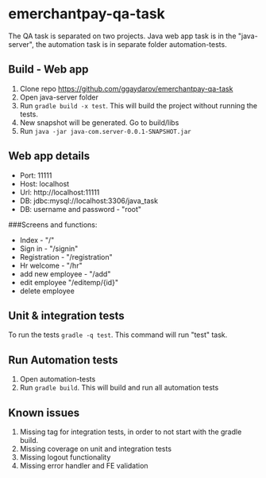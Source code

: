 # emerchantpay-qa-task

The QA task is separated on two projects. Java web app task is in the "java-server",
 the automation task is in separate folder automation-tests.

## Build - Web app
1. Clone repo https://github.com/ggaydarov/emerchantpay-qa-task
2. Open java-server folder
3. Run `gradle build -x test`. This will build the project without running the tests.
4. New snapshot will be generated. Go to build/libs
5. Run `java -jar java-com.server-0.0.1-SNAPSHOT.jar`

## Web app details
- Port: 11111
- Host: localhost
- Url: http://localhost:11111
- DB: jdbc:mysql://localhost:3306/java_task
- DB: username and password - "root"

###Screens and functions:
- Index - "/"
- Sign in - "/signin"
- Registration - "/registration"
- Hr welcome - "/hr"
- add new employee - "/add"
- edit employee "/editemp/{id}"
- delete employee

## Unit & integration tests
To run the tests `gradle -q test`. This command will run "test" task.

## Run Automation tests
1. Open automation-tests
2. Run `gradle build`. This will build and run all automation tests

## Known issues
1. Missing tag for integration tests, in order to not start with the gradle build.
2. Missing coverage on unit and integration tests
3. Missing logout functionality
4. Missing error handler and FE validation